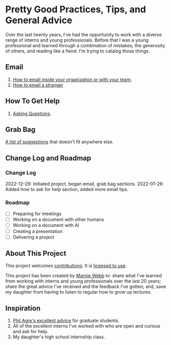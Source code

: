 # Pretty Good Practices, Tips, and General Advice

Over the last twenty years, I've had the opportunity to work with a diverse range of interns and young professionals.  Before that I was a young professional and learned through a combination of mistakes, the generosity of others, and reading like a fiend.  I'm trying to catalog those things.


## Email

1. [How to email inside your organization or with your team][1].
2. [How to email a stranger][2]

## How To Get Help

1. [Asking Questions][3].

## Grab Bag

[A list of suggestions][4] that doesn't fit anywhere else.  

## Change Log and Roadmap

### Change Log

2022-12-29: Initiated project, began email, grab bag sections.
2022-01-29: Added how to ask for help section, added more email tips.

### Roadmap

- [ ] Preparing for meetings
- [ ] Working on a document with other humans
- [ ] Working on a document with AI
- [ ] Creating a presentation
- [ ] Delivering a project

## About This Project

This project welcomes [contributions][5]. It is [licensed to use][6]. 

This project has been created by [Marnie Webb][7] to: share what I've learned from working with interns and young professionals over the last 20 years; share the great advice I've received and the feedback I've gotten; and, save my daughter from having to listen to regular how to grow up lectures.


## Inspiration

1. [Phil Agre's excellent advice][8] for graduate students.
2. All of the excellent interns I've worked with who are open and curious and ask for help.
3. My daughter's high school internship class.

[1]:	email/how-to-email-org.md
[2]:	email/how-to-email-stranger.md
[3]:	how-to-get-help/asking-questions.md
[4]:	grabbag/grabbag-index.md
[5]:	CONTRIBUTING.md
[6]:	LICENSE
[7]:	https://crank.report/about-me
[8]:	https://pages.gseis.ucla.edu/faculty/agre/